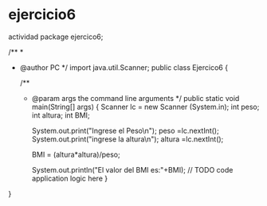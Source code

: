 # ejercicio6
actividad
package ejercico6;

/**
 *
 * @author PC
 */
import java.util.Scanner;
public class Ejercico6 {

    /**
     * @param args the command line arguments
     */
    public static void main(String[] args) {
        Scanner lc = new Scanner (System.in);
        int peso;
        int altura;
        int BMI;
        
        System.out.print("Ingrese el Peso\n");
        peso =lc.nextInt();
        System.out.print("ingrese la altura\n");
        altura =lc.nextInt();
        
        BMI = (altura*altura)/peso;
        
        System.out.println("El valor del BMI es:"+BMI);  // TODO code application logic here
    }
    
}
